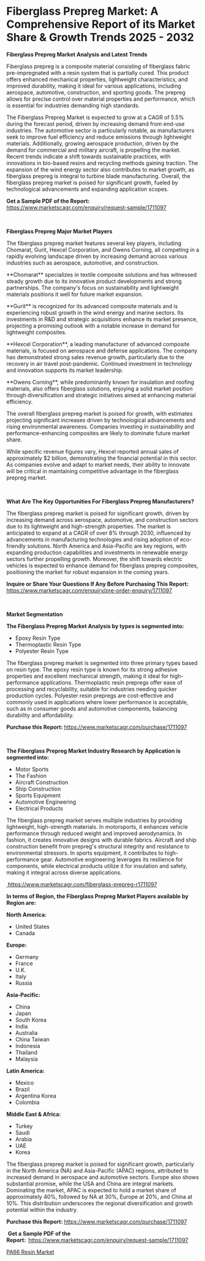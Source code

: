 <p><h1>Fiberglass Prepreg Market: A Comprehensive Report of its Market Share & Growth Trends 2025 - 2032</h1></p><p><strong>Fiberglass Prepreg Market Analysis and Latest Trends</strong></p>
<p><p>Fiberglass prepreg is a composite material consisting of fiberglass fabric pre-impregnated with a resin system that is partially cured. This product offers enhanced mechanical properties, lightweight characteristics, and improved durability, making it ideal for various applications, including aerospace, automotive, construction, and sporting goods. The prepreg allows for precise control over material properties and performance, which is essential for industries demanding high standards.</p><p>The Fiberglass Prepreg Market is expected to grow at a CAGR of 5.5% during the forecast period, driven by increasing demand from end-use industries. The automotive sector is particularly notable, as manufacturers seek to improve fuel efficiency and reduce emissions through lightweight materials. Additionally, growing aerospace production, driven by the demand for commercial and military aircraft, is propelling the market. Recent trends indicate a shift towards sustainable practices, with innovations in bio-based resins and recycling methods gaining traction. The expansion of the wind energy sector also contributes to market growth, as fiberglass prepreg is integral to turbine blade manufacturing. Overall, the fiberglass prepreg market is poised for significant growth, fueled by technological advancements and expanding application scopes.</p></p>
<p><strong>Get a Sample PDF of the Report:&nbsp;</strong> <a href="https://www.marketscagr.com/enquiry/request-sample/1711097?utm_campaign=2782&utm_medium=2&utm_source=Github&utm_content=ia&utm_term=27032025&utm_id=fiberglass-prepreg">https://www.marketscagr.com/enquiry/request-sample/1711097</a></p>
<p>&nbsp;</p>
<p><strong>Fiberglass Prepreg Major Market Players</strong></p>
<p><p>The fiberglass prepreg market features several key players, including Chomarat, Gurit, Hexcel Corporation, and Owens Corning, all competing in a rapidly evolving landscape driven by increasing demand across various industries such as aerospace, automotive, and construction.</p><p>**Chomarat** specializes in textile composite solutions and has witnessed steady growth due to its innovative product developments and strong partnerships. The company's focus on sustainability and lightweight materials positions it well for future market expansion.</p><p>**Gurit** is recognized for its advanced composite materials and is experiencing robust growth in the wind energy and marine sectors. Its investments in R&D and strategic acquisitions enhance its market presence, projecting a promising outlook with a notable increase in demand for lightweight composites.</p><p>**Hexcel Corporation**, a leading manufacturer of advanced composite materials, is focused on aerospace and defense applications. The company has demonstrated strong sales revenue growth, particularly due to the recovery in air travel post-pandemic. Continued investment in technology and innovation supports its market leadership.</p><p>**Owens Corning**, while predominantly known for insulation and roofing materials, also offers fiberglass solutions, enjoying a solid market position through diversification and strategic initiatives aimed at enhancing material efficiency.</p><p>The overall fiberglass prepreg market is poised for growth, with estimates projecting significant increases driven by technological advancements and rising environmental awareness. Companies investing in sustainability and performance-enhancing composites are likely to dominate future market share.</p><p>While specific revenue figures vary, Hexcel reported annual sales of approximately $2 billion, demonstrating the financial potential in this sector. As companies evolve and adapt to market needs, their ability to innovate will be critical in maintaining competitive advantage in the fiberglass prepreg market.</p></p>
<p>&nbsp;</p>
<p><strong>What Are The Key Opportunities For Fiberglass Prepreg Manufacturers?</strong></p>
<p><p>The fiberglass prepreg market is poised for significant growth, driven by increasing demand across aerospace, automotive, and construction sectors due to its lightweight and high-strength properties. The market is anticipated to expand at a CAGR of over 8% through 2030, influenced by advancements in manufacturing technologies and rising adoption of eco-friendly solutions. North America and Asia-Pacific are key regions, with expanding production capabilities and investments in renewable energy sectors further propelling growth. Moreover, the shift towards electric vehicles is expected to enhance demand for fiberglass prepreg composites, positioning the market for robust expansion in the coming years.</p></p>
<p><strong>Inquire or Share Your Questions If Any Before Purchasing This Report:</strong> <a href="https://www.marketscagr.com/enquiry/pre-order-enquiry/1711097?utm_campaign=2782&utm_medium=2&utm_source=Github&utm_content=ia&utm_term=27032025&utm_id=fiberglass-prepreg">https://www.marketscagr.com/enquiry/pre-order-enquiry/1711097</a></p>
<p>&nbsp;</p>
<p><strong>Market Segmentation</strong></p>
<p><strong>The Fiberglass Prepreg Market Analysis by types is segmented into:</strong></p>
<p><ul><li>Epoxy Resin Type</li><li>Thermoplastic Resin Type</li><li>Polyester Resin Type</li></ul></p>
<p><p>The fiberglass prepreg market is segmented into three primary types based on resin type. The epoxy resin type is known for its strong adhesive properties and excellent mechanical strength, making it ideal for high-performance applications. Thermoplastic resin prepregs offer ease of processing and recyclability, suitable for industries needing quicker production cycles. Polyester resin prepregs are cost-effective and commonly used in applications where lower performance is acceptable, such as in consumer goods and automotive components, balancing durability and affordability.</p></p>
<p><strong>Purchase this Report:&nbsp;</strong><a href="https://www.marketscagr.com/purchase/1711097?utm_campaign=2782&utm_medium=2&utm_source=Github&utm_content=ia&utm_term=27032025&utm_id=fiberglass-prepreg">https://www.marketscagr.com/purchase/1711097</a></p>
<p>&nbsp;</p>
<p><strong>The Fiberglass Prepreg Market Industry Research by Application is segmented into:</strong></p>
<p><ul><li>Motor Sports</li><li>The Fashion</li><li>Aircraft Construction</li><li>Ship Construction</li><li>Sports Equipment</li><li>Automotive Engineering</li><li>Electrical Products</li></ul></p>
<p><p>The fiberglass prepreg market serves multiple industries by providing lightweight, high-strength materials. In motorsports, it enhances vehicle performance through reduced weight and improved aerodynamics. In fashion, it creates innovative designs with durable fabrics. Aircraft and ship construction benefit from prepreg's structural integrity and resistance to environmental stressors. In sports equipment, it contributes to high-performance gear. Automotive engineering leverages its resilience for components, while electrical products utilize it for insulation and safety, making it integral across diverse applications.</p></p>
<p><a href="https://www.marketscagr.com/fiberglass-prepreg-r1711097?utm_campaign=2782&utm_medium=2&utm_source=Github&utm_content=ia&utm_term=27032025&utm_id=fiberglass-prepreg">&nbsp;https://www.marketscagr.com/fiberglass-prepreg-r1711097</a></p>
<p><strong>In terms of Region, the Fiberglass Prepreg Market Players available by Region are:</strong></p>
<p>
    <p> <strong> North America: </strong>
        <ul>
            <li>United States</li>
            <li>Canada</li>
        </ul>
        </p> 
    <p> <strong> Europe: </strong>
        <ul>
            <li>Germany</li>
            <li>France</li>
            <li>U.K.</li>
            <li>Italy</li>
            <li>Russia</li>
        </ul>
        </p> 
    <p> <strong> Asia-Pacific: </strong>
        <ul>
            <li>China</li>
            <li>Japan</li>
            <li>South Korea</li>
            <li>India</li>
            <li>Australia</li>
            <li>China Taiwan</li>
            <li>Indonesia</li>
            <li>Thailand</li>
            <li>Malaysia</li>
        </ul>
        </p> 
    <p> <strong> Latin America: </strong>
        <ul>
            <li>Mexico</li>
            <li>Brazil</li>
            <li>Argentina Korea</li>
            <li>Colombia</li>
        </ul>
        </p> 
    <p> <strong> Middle East & Africa: </strong>
        <ul>
            <li>Turkey</li>
            <li>Saudi</li>
            <li>Arabia</li>
            <li>UAE</li>
            <li>Korea</li>
        </ul>
    </p>
    </p>
<p><p>The fiberglass prepreg market is poised for significant growth, particularly in the North America (NA) and Asia-Pacific (APAC) regions, attributed to increased demand in aerospace and automotive sectors. Europe also shows substantial promise, while the USA and China are integral markets. Dominating the market, APAC is expected to hold a market share of approximately 40%, followed by NA at 30%, Europe at 20%, and China at 10%. This distribution underscores the regional diversification and growth potential within the industry.</p></p>
<p><strong>Purchase this Report: </strong><a href="https://www.marketscagr.com/purchase/1711097?utm_campaign=2782&utm_medium=2&utm_source=Github&utm_content=ia&utm_term=27032025&utm_id=fiberglass-prepreg">https://www.marketscagr.com/purchase/1711097</a></p>
<p>&nbsp;<strong>Get a Sample PDF of the Report:&nbsp;&nbsp;</strong><a href="https://www.marketscagr.com/enquiry/request-sample/1711097?utm_campaign=2782&utm_medium=2&utm_source=Github&utm_content=ia&utm_term=27032025&utm_id=fiberglass-prepreg">https://www.marketscagr.com/enquiry/request-sample/1711097</a></p>
<p><strong></strong></p>
<p><p><a href="https://github.com/clemmheisefy/Market-Research-Report-List-1/blob/main/pa66-resin-market.md?utm_campaign=2782&utm_medium=2&utm_source=Github&utm_content=ia&utm_term=27032025&utm_id=fiberglass-prepreg">PA66 Resin Market</a></p></p>